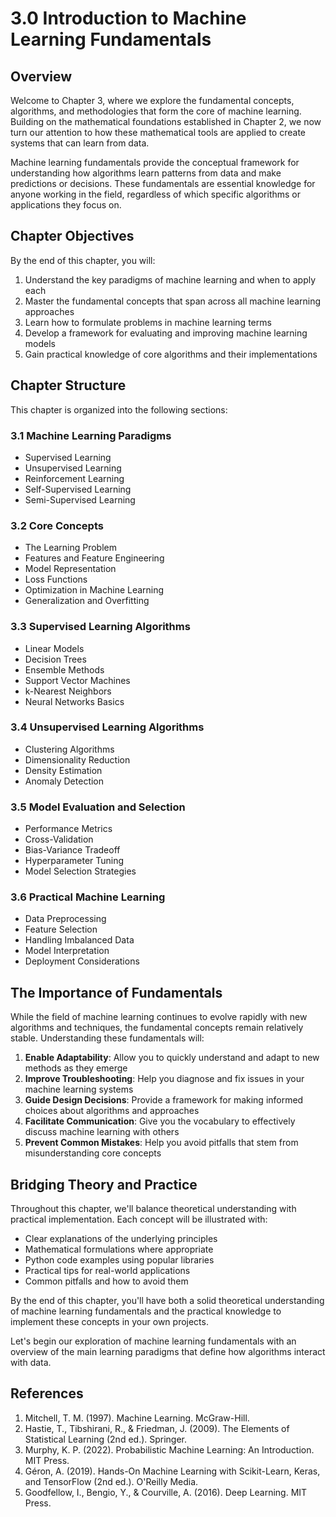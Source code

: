# 3.0 Introduction to Machine Learning Fundamentals

## Overview

Welcome to Chapter 3, where we explore the fundamental concepts, algorithms, and methodologies that form the core of machine learning. Building on the mathematical foundations established in Chapter 2, we now turn our attention to how these mathematical tools are applied to create systems that can learn from data.

Machine learning fundamentals provide the conceptual framework for understanding how algorithms learn patterns from data and make predictions or decisions. These fundamentals are essential knowledge for anyone working in the field, regardless of which specific algorithms or applications they focus on.

## Chapter Objectives

By the end of this chapter, you will:

1. Understand the key paradigms of machine learning and when to apply each
2. Master the fundamental concepts that span across all machine learning approaches
3. Learn how to formulate problems in machine learning terms
4. Develop a framework for evaluating and improving machine learning models
5. Gain practical knowledge of core algorithms and their implementations

## Chapter Structure

This chapter is organized into the following sections:

### 3.1 Machine Learning Paradigms
- Supervised Learning
- Unsupervised Learning
- Reinforcement Learning
- Self-Supervised Learning
- Semi-Supervised Learning

### 3.2 Core Concepts
- The Learning Problem
- Features and Feature Engineering
- Model Representation
- Loss Functions
- Optimization in Machine Learning
- Generalization and Overfitting

### 3.3 Supervised Learning Algorithms
- Linear Models
- Decision Trees
- Ensemble Methods
- Support Vector Machines
- k-Nearest Neighbors
- Neural Networks Basics

### 3.4 Unsupervised Learning Algorithms
- Clustering Algorithms
- Dimensionality Reduction
- Density Estimation
- Anomaly Detection

### 3.5 Model Evaluation and Selection
- Performance Metrics
- Cross-Validation
- Bias-Variance Tradeoff
- Hyperparameter Tuning
- Model Selection Strategies

### 3.6 Practical Machine Learning
- Data Preprocessing
- Feature Selection
- Handling Imbalanced Data
- Model Interpretation
- Deployment Considerations

## The Importance of Fundamentals

While the field of machine learning continues to evolve rapidly with new algorithms and techniques, the fundamental concepts remain relatively stable. Understanding these fundamentals will:

1. **Enable Adaptability**: Allow you to quickly understand and adapt to new methods as they emerge
2. **Improve Troubleshooting**: Help you diagnose and fix issues in your machine learning systems
3. **Guide Design Decisions**: Provide a framework for making informed choices about algorithms and approaches
4. **Facilitate Communication**: Give you the vocabulary to effectively discuss machine learning with others
5. **Prevent Common Mistakes**: Help you avoid pitfalls that stem from misunderstanding core concepts

## Bridging Theory and Practice

Throughout this chapter, we'll balance theoretical understanding with practical implementation. Each concept will be illustrated with:

- Clear explanations of the underlying principles
- Mathematical formulations where appropriate
- Python code examples using popular libraries
- Practical tips for real-world applications
- Common pitfalls and how to avoid them

By the end of this chapter, you'll have both a solid theoretical understanding of machine learning fundamentals and the practical knowledge to implement these concepts in your own projects.

Let's begin our exploration of machine learning fundamentals with an overview of the main learning paradigms that define how algorithms interact with data.

## References

1. Mitchell, T. M. (1997). Machine Learning. McGraw-Hill.
2. Hastie, T., Tibshirani, R., & Friedman, J. (2009). The Elements of Statistical Learning (2nd ed.). Springer.
3. Murphy, K. P. (2022). Probabilistic Machine Learning: An Introduction. MIT Press.
4. Géron, A. (2019). Hands-On Machine Learning with Scikit-Learn, Keras, and TensorFlow (2nd ed.). O'Reilly Media.
5. Goodfellow, I., Bengio, Y., & Courville, A. (2016). Deep Learning. MIT Press.
